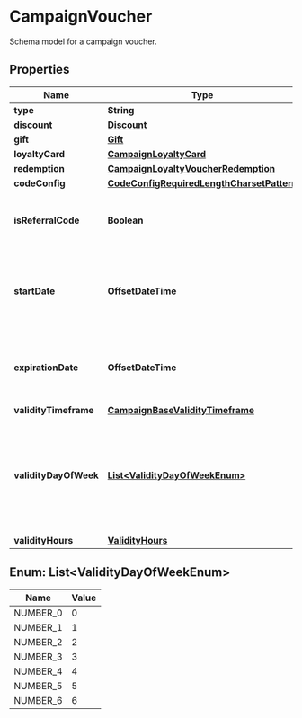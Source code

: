 

# CampaignVoucher

Schema model for a campaign voucher.

## Properties

| Name | Type | Description | Notes |
|------------ | ------------- | ------------- | -------------|
|**type** | **String** | Type of voucher. |  |
|**discount** | [**Discount**](Discount.md) |  |  [optional] |
|**gift** | [**Gift**](Gift.md) |  |  [optional] |
|**loyaltyCard** | [**CampaignLoyaltyCard**](CampaignLoyaltyCard.md) |  |  [optional] |
|**redemption** | [**CampaignLoyaltyVoucherRedemption**](CampaignLoyaltyVoucherRedemption.md) |  |  |
|**codeConfig** | [**CodeConfigRequiredLengthCharsetPattern**](CodeConfigRequiredLengthCharsetPattern.md) |  |  |
|**isReferralCode** | **Boolean** | Flag indicating whether this voucher is a referral code; &#x60;true&#x60; for campaign type &#x60;REFERRAL_PROGRAM&#x60;. |  |
|**startDate** | **OffsetDateTime** | Activation timestamp defines when the campaign starts to be active in ISO 8601 format. Campaign is *inactive before* this date.  |  [optional] |
|**expirationDate** | **OffsetDateTime** | Expiration timestamp defines when the campaign expires in ISO 8601 format.  Campaign is *inactive after* this date. |  [optional] |
|**validityTimeframe** | [**CampaignBaseValidityTimeframe**](CampaignBaseValidityTimeframe.md) |  |  [optional] |
|**validityDayOfWeek** | [**List&lt;ValidityDayOfWeekEnum&gt;**](#List&lt;ValidityDayOfWeekEnum&gt;) | Integer array corresponding to the particular days of the week in which the voucher is valid.  - &#x60;0&#x60; Sunday - &#x60;1&#x60; Monday - &#x60;2&#x60; Tuesday - &#x60;3&#x60; Wednesday - &#x60;4&#x60; Thursday - &#x60;5&#x60; Friday - &#x60;6&#x60; Saturday |  [optional] |
|**validityHours** | [**ValidityHours**](ValidityHours.md) |  |  [optional] |



## Enum: List&lt;ValidityDayOfWeekEnum&gt;

| Name | Value |
|---- | -----|
| NUMBER_0 | 0 |
| NUMBER_1 | 1 |
| NUMBER_2 | 2 |
| NUMBER_3 | 3 |
| NUMBER_4 | 4 |
| NUMBER_5 | 5 |
| NUMBER_6 | 6 |



